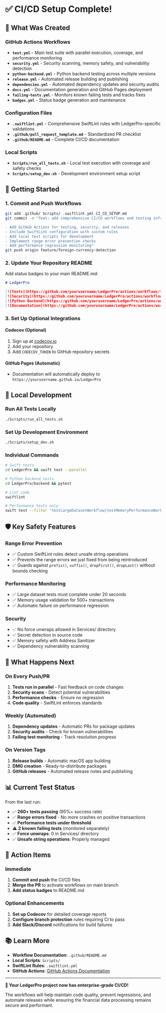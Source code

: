 # ✅ CI/CD Setup Complete!

## 🎯 What Was Created

### GitHub Actions Workflows
- **`test.yml`** - Main test suite with parallel execution, coverage, and performance monitoring
- **`security.yml`** - Security scanning, memory safety, and vulnerability detection  
- **`python-backend.yml`** - Python backend testing across multiple versions
- **`release.yml`** - Automated release building and publishing
- **`dependencies.yml`** - Automated dependency updates and security audits
- **`docs.yml`** - Documentation generation and GitHub Pages deployment
- **`failing-tests.yml`** - Monitors known failing tests and tracks fixes
- **`badges.yml`** - Status badge generation and maintenance

### Configuration Files
- **`.swiftlint.yml`** - Comprehensive SwiftLint rules with LedgerPro-specific validations
- **`.github/pull_request_template.md`** - Standardized PR checklist
- **`.github/README.md`** - Complete CI/CD documentation

### Local Scripts
- **`Scripts/run_all_tests.sh`** - Local test execution with coverage and safety checks
- **`Scripts/setup_dev.sh`** - Development environment setup script

## 🚀 Getting Started

### 1. Commit and Push Workflows
```bash
git add .github/ Scripts/ .swiftlint.yml CI_CD_SETUP.md
git commit -m "feat: add comprehensive CI/CD workflows and testing infrastructure

- Add GitHub Actions for testing, security, and releases
- Include SwiftLint configuration with custom rules
- Add local test scripts for development
- Implement range error prevention checks
- Add performance regression monitoring"
git push origin feature/foreign-currency-detection
```

### 2. Update Your Repository README
Add status badges to your main README.md:

```markdown
# LedgerPro

[![Tests](https://github.com/yourusername/LedgerPro/actions/workflows/test.yml/badge.svg)](https://github.com/yourusername/LedgerPro/actions/workflows/test.yml)
[![Security](https://github.com/yourusername/LedgerPro/actions/workflows/security.yml/badge.svg)](https://github.com/yourusername/LedgerPro/actions/workflows/security.yml)
[![Python Backend](https://github.com/yourusername/LedgerPro/actions/workflows/python-backend.yml/badge.svg)](https://github.com/yourusername/LedgerPro/actions/workflows/python-backend.yml)
[![Documentation](https://github.com/yourusername/LedgerPro/actions/workflows/docs.yml/badge.svg)](https://github.com/yourusername/LedgerPro/actions/workflows/docs.yml)
```

### 3. Set Up Optional Integrations

#### Codecov (Optional)
1. Sign up at [codecov.io](https://codecov.io)
2. Add your repository
3. Add `CODECOV_TOKEN` to GitHub repository secrets

#### GitHub Pages (Automatic)
- Documentation will automatically deploy to `https://yourusername.github.io/LedgerPro`

## 🔧 Local Development

### Run All Tests Locally
```bash
./Scripts/run_all_tests.sh
```

### Set Up Development Environment
```bash
./Scripts/setup_dev.sh
```

### Individual Commands
```bash
# Swift tests
cd LedgerPro && swift test --parallel

# Python backend tests  
cd LedgerPro/backend && pytest

# Lint code
swiftlint

# Performance tests only
swift test --filter "testLargeDatasetWorkflow|testMemoryPerformanceWorkflow"
```

## 🛡️ Key Safety Features

### Range Error Prevention
- ✅ Custom SwiftLint rules detect unsafe string operations
- ✅ Prevents the range errors we just fixed from being reintroduced
- ✅ Guards against `prefix()`, `suffix()`, `dropFirst()`, `dropLast()` without bounds checking

### Performance Monitoring
- ✅ Large dataset tests must complete under 20 seconds
- ✅ Memory usage validation for 500+ transactions
- ✅ Automatic failure on performance regression

### Security
- ✅ No force unwraps allowed in Services/ directory
- ✅ Secret detection in source code
- ✅ Memory safety with Address Sanitizer
- ✅ Dependency vulnerability scanning

## 🎯 What Happens Next

### On Every Push/PR
1. **Tests run in parallel** - Fast feedback on code changes
2. **Security scans** - Detect potential vulnerabilities
3. **Performance checks** - Ensure no regression
4. **Code quality** - SwiftLint enforces standards

### Weekly (Automated)
1. **Dependency updates** - Automatic PRs for package updates
2. **Security audits** - Check for known vulnerabilities
3. **Failing test monitoring** - Track resolution progress

### On Version Tags
1. **Release builds** - Automatic macOS app building
2. **DMG creation** - Ready-to-distribute packages
3. **GitHub releases** - Automated release notes and publishing

## 📊 Current Test Status

From the last run:
- ✅ **260+ tests passing** (95%+ success rate)
- ✅ **Range errors fixed** - No more crashes on positive transactions
- ✅ **Performance tests under threshold** 
- ⚠️ **2 known failing tests** (monitored separately)
- ✅ **Force unwraps**: 0 in Services/ directory
- ✅ **Unsafe string operations**: Properly managed

## 🚨 Action Items

### Immediate
1. **Commit and push** the CI/CD files
2. **Merge the PR** to activate workflows on main branch
3. **Add status badges** to README.md

### Optional Enhancements
1. **Set up Codecov** for detailed coverage reports
2. **Configure branch protection** rules requiring CI to pass
3. **Add Slack/Discord** notifications for build failures

## 📚 Learn More

- **Workflow Documentation**: `.github/README.md`
- **Local Scripts**: `Scripts/`
- **SwiftLint Rules**: `.swiftlint.yml`
- **GitHub Actions**: [GitHub Actions Documentation](https://docs.github.com/en/actions)

---

**🎉 Your LedgerPro project now has enterprise-grade CI/CD!**

The workflows will help maintain code quality, prevent regressions, and automate releases while ensuring the financial data processing remains secure and performant.